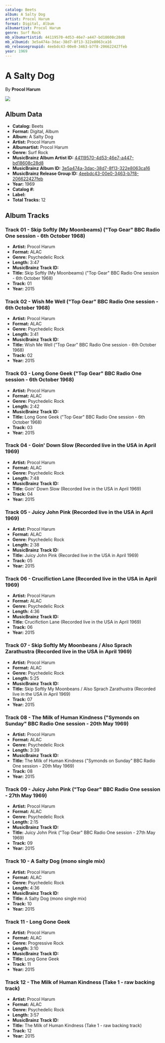 ```yaml
---
catalog: Beets
album: A Salty Dog
artist: Procol Harum
format: Digital, Album
albumartist: Procol Harum
genre: Surf Rock
mb_albumartistid: 44119570-4d53-46e7-a447-bd18608c28d8
mb_albumid: 3e5a474a-3dac-38d7-8f13-322e8063ca16
mb_releasegroupid: 4eebdc43-00e0-3463-b7f8-206622427feb
year: 1969
---
```


# A Salty Dog

By **Procol Harum**

![](../../assets/beetscovers/Procol_Harum-A_Salty_Dog.jpg)

## Album Data

- **Catalog:** Beets
- **Format:** Digital, Album
- **Album:** A Salty Dog
- **Artist:** Procol Harum
- **Albumartist:** Procol Harum
- **Genre:** Surf Rock
- **MusicBrainz Album Artist ID:** [44119570-4d53-46e7-a447-bd18608c28d8](https://musicbrainz.org/artist/44119570-4d53-46e7-a447-bd18608c28d8)
- **MusicBrainz Album ID:** [3e5a474a-3dac-38d7-8f13-322e8063ca16](https://musicbrainz.org/release/3e5a474a-3dac-38d7-8f13-322e8063ca16)
- **MusicBrainz Release Group ID:** [4eebdc43-00e0-3463-b7f8-206622427feb](https://musicbrainz.org/release-group/4eebdc43-00e0-3463-b7f8-206622427feb)
- **Year:** 1969
- **Catalog #:** 
- **Label:** 
- **Total Tracks:** 12

## Album Tracks

### Track 01 - Skip Softly (My Moonbeams) ("Top Gear" BBC Radio One session - 6th October 1968)

- **Artist:** Procol Harum
- **Format:** ALAC
- **Genre:** Psychedelic Rock
- **Length:** 3:47
- **MusicBrainz Track ID:** [](https://musicbrainz.org/recording/)
- **Title:** Skip Softly (My Moonbeams) ("Top Gear" BBC Radio One session - 6th October 1968)
- **Track:** 01
- **Year:** 2015

### Track 02 - Wish Me Well ("Top Gear" BBC Radio One session - 6th October 1968)

- **Artist:** Procol Harum
- **Format:** ALAC
- **Genre:** Psychedelic Rock
- **Length:** 3:41
- **MusicBrainz Track ID:** [](https://musicbrainz.org/recording/)
- **Title:** Wish Me Well ("Top Gear" BBC Radio One session - 6th October 1968)
- **Track:** 02
- **Year:** 2015

### Track 03 - Long Gone Geek ("Top Gear" BBC Radio One session - 6th October 1968)

- **Artist:** Procol Harum
- **Format:** ALAC
- **Genre:** Psychedelic Rock
- **Length:** 2:42
- **MusicBrainz Track ID:** [](https://musicbrainz.org/recording/)
- **Title:** Long Gone Geek ("Top Gear" BBC Radio One session - 6th October 1968)
- **Track:** 03
- **Year:** 2015

### Track 04 - Goin' Down Slow (Recorded live in the USA in April 1969)

- **Artist:** Procol Harum
- **Format:** ALAC
- **Genre:** Psychedelic Rock
- **Length:** 7:48
- **MusicBrainz Track ID:** [](https://musicbrainz.org/recording/)
- **Title:** Goin' Down Slow (Recorded live in the USA in April 1969)
- **Track:** 04
- **Year:** 2015

### Track 05 - Juicy John Pink (Recorded live in the USA in April 1969)

- **Artist:** Procol Harum
- **Format:** ALAC
- **Genre:** Psychedelic Rock
- **Length:** 2:38
- **MusicBrainz Track ID:** [](https://musicbrainz.org/recording/)
- **Title:** Juicy John Pink (Recorded live in the USA in April 1969)
- **Track:** 05
- **Year:** 2015

### Track 06 - Crucifiction Lane (Recorded live in the USA in April 1969)

- **Artist:** Procol Harum
- **Format:** ALAC
- **Genre:** Psychedelic Rock
- **Length:** 4:36
- **MusicBrainz Track ID:** [](https://musicbrainz.org/recording/)
- **Title:** Crucifiction Lane (Recorded live in the USA in April 1969)
- **Track:** 06
- **Year:** 2015

### Track 07 - Skip Softly My Moonbeans / Also Sprach Zarathustra (Recorded live in the USA in April 1969)

- **Artist:** Procol Harum
- **Format:** ALAC
- **Genre:** Psychedelic Rock
- **Length:** 5:25
- **MusicBrainz Track ID:** [](https://musicbrainz.org/recording/)
- **Title:** Skip Softly My Moonbeans / Also Sprach Zarathustra (Recorded live in the USA in April 1969)
- **Track:** 07
- **Year:** 2015

### Track 08 - The Milk of Human Kindness ("Symonds on Sunday" BBC Radio One session - 20th May 1969)

- **Artist:** Procol Harum
- **Format:** ALAC
- **Genre:** Psychedelic Rock
- **Length:** 3:39
- **MusicBrainz Track ID:** [](https://musicbrainz.org/recording/)
- **Title:** The Milk of Human Kindness ("Symonds on Sunday" BBC Radio One session - 20th May 1969)
- **Track:** 08
- **Year:** 2015

### Track 09 - Juicy John Pink ("Top Gear" BBC Radio One session - 27th May 1969)

- **Artist:** Procol Harum
- **Format:** ALAC
- **Genre:** Psychedelic Rock
- **Length:** 2:15
- **MusicBrainz Track ID:** [](https://musicbrainz.org/recording/)
- **Title:** Juicy John Pink ("Top Gear" BBC Radio One session - 27th May 1969)
- **Track:** 09
- **Year:** 2015

### Track 10 - A Salty Dog (mono single mix)

- **Artist:** Procol Harum
- **Format:** ALAC
- **Genre:** Psychedelic Rock
- **Length:** 4:36
- **MusicBrainz Track ID:** [](https://musicbrainz.org/recording/)
- **Title:** A Salty Dog (mono single mix)
- **Track:** 10
- **Year:** 2015

### Track 11 - Long Gone Geek

- **Artist:** Procol Harum
- **Format:** ALAC
- **Genre:** Progressive Rock
- **Length:** 3:10
- **MusicBrainz Track ID:** [](https://musicbrainz.org/recording/)
- **Title:** Long Gone Geek
- **Track:** 11
- **Year:** 2015

### Track 12 - The Milk of Human Kindness (Take 1 - raw backing track)

- **Artist:** Procol Harum
- **Format:** ALAC
- **Genre:** Psychedelic Rock
- **Length:** 3:57
- **MusicBrainz Track ID:** [](https://musicbrainz.org/recording/)
- **Title:** The Milk of Human Kindness (Take 1 - raw backing track)
- **Track:** 12
- **Year:** 2015

